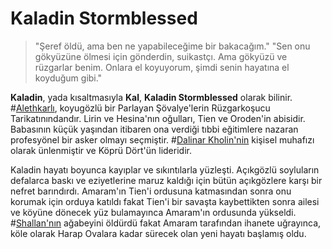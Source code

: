 # Kaladin Stormblessed

> "Şeref öldü, ama ben ne yapabileceğime bir bakacağım."
> "Sen onu gökyüzüne ölmesi için gönderdin, suikastçı. Ama gökyüzü ve rüzgarlar benim. Onlara el koyuyorum, şimdi senin hayatına el koyduğum gibi."

**Kaladin**, yada kısaltmasıyla **Kal**, **Kaladin Stormblessed** olarak bilinir.  #[Alethkarlı](locations/alethkar), koyugözlü bir Parlayan Şövalye'lerin Rüzgarkoşucu Tarikatınındandır. Lirin ve Hesina'nın oğulları, Tien ve Oroden'in abisidir. Babasının küçük yaşından itibaren ona verdiği tıbbi eğitimlere nazaran profesyönel bir asker olmayı seçmiştir. #[Dalinar Kholin'nin](characters/dalinar) kişisel muhafızı olarak ünlenmiştir ve Köprü Dört'ün lideridir. 

Kaladin hayatı boyunca kayıplar ve sıkıntılarla yüzleşti. Açıkgözlü soyluların defalarca baskı ve eziyetlerine maruz kaldığı için bütün açıkgözlere karşı bir nefret barındırdı. Amaram'ın Tien'i ordusuna katmasından sonra onu korumak için orduya katıldı fakat Tien'i bir savaşta kaybettikten sonra ailesi ve köyüne dönecek yüz bulamayınca Amaram'ın ordusunda yükseldi. #[Shallan'nın](characters/shallan) ağabeyini öldürdü fakat Amaram tarafından ihanete uğrayınca, köle olarak Harap Ovalara kadar sürecek olan yeni hayatı başlamış oldu.
